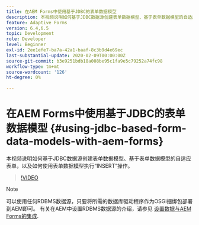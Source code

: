 ```yaml
---
title: 在AEM Forms中使用基于JDBC的表单数据模型
description: 本视频说明如何基于JDBC数据源创建表单数据模型、基于表单数据模型的自适应表单，以及如何使用表单数据模型执行“INSERT”操作。
feature: Adaptive Forms
version: 6.4,6.5
topic: Development
role: Developer
level: Beginner
exl-id: 2ee1efe7-ba7a-42a1-baaf-8c3b9d4e69ec
last-substantial-update: 2020-02-09T00:00:00Z
source-git-commit: b3e9251bdb18a008be95c1fa9e5c79252a74fc98
workflow-type: tm+mt
source-wordcount: '126'
ht-degree: 0%

---
```


# 在AEM Forms中使用基于JDBC的表单数据模型 {#using-jdbc-based-form-data-models-with-aem-forms}

本视频说明如何基于JDBC数据源创建表单数据模型、基于表单数据模型的自适应表单，以及如何使用表单数据模型执行“INSERT”操作。

>[!VIDEO](https://video.tv.adobe.com/v/17736?quality=12&learn=on)

>[!NOTE]
>
>可以使用任何RDBMS数据源，只要将所需的数据库驱动程序作为OSGi捆绑包部署到AEM即可。 有关在AEM中设置RDBMS数据源的介绍，请参见 [设置数据与AEM Forms的集成](/help/forms/adaptive-forms/data-integration-technical-video-setup.md).
